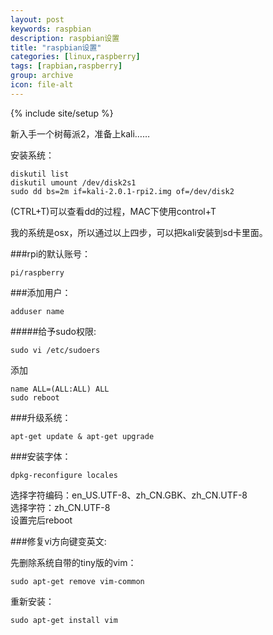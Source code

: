 ```yaml
---
layout: post
keywords: raspbian
description: raspbian设置
title: "raspbian设置"
categories: [linux,raspberry]
tags: [rapbian,raspberry]
group: archive
icon: file-alt
---
```

{% include site/setup %}

新入手一个树莓派2，准备上kali……  

安装系统：  

    diskutil list
    diskutil umount /dev/disk2s1    
    sudo dd bs=2m if=kali-2.0.1-rpi2.img of=/dev/disk2    

(CTRL+T)可以查看dd的过程，MAC下使用control+T  

我的系统是osx，所以通过以上四步，可以把kali安装到sd卡里面。  

###rpi的默认账号：  

    pi/raspberry  

###添加用户：  

    adduser name   

#####给予sudo权限:    

    sudo vi /etc/sudoers

添加 
    
    name ALL=(ALL:ALL) ALL  
    sudo reboot  

###升级系统：  

    apt-get update & apt-get upgrade   

###安装字体：  

    dpkg-reconfigure locales  

选择字符编码：en\_US.UTF-8、zh\_CN.GBK、zh\_CN.UTF-8    
选择字符：zh\_CN.UTF-8     
设置完后reboot    

###修复vi方向键变英文:  

先删除系统自带的tiny版的vim：  

    sudo apt-get remove vim-common     

重新安装：  

    sudo apt-get install vim  